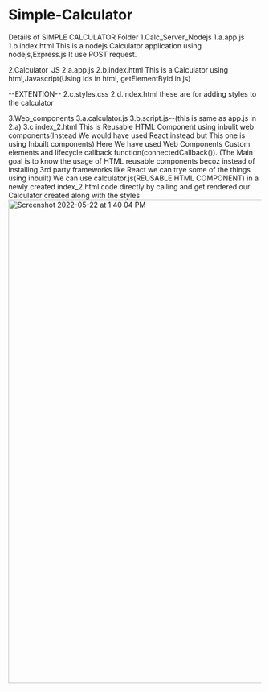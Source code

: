 # Simple-Calculator

Details of SIMPLE CALCULATOR Folder
1.Calc_Server_Nodejs
1.a.app.js
1.b.index.html
This is a nodejs Calculator application using nodejs,Express.js It use POST request.

2.Calculator_JS
2.a.app.js
2.b.index.html
This is a Calculator using html,Javascript(Using ids in html, getElementById in js)

--EXTENTION--
2.c.styles.css 
2.d.index.html these are for adding styles to the calculator

3.Web_components
3.a.calculator.js
3.b.script.js--(this is same as app.js in 2.a)
3.c index_2.html
This is Reusable HTML Component using inbulit web components(Instead We would have used React instead but This one is using Inbuilt components)
Here We have used Web Components Custom elements and lifecycle callback function(connectedCallback()).
(The Main goal is to know the usage of HTML reusable components becoz instead of installing 3rd party frameworks like React we can trye some of the things using inbuilt)
We can use calculator.js(REUSABLE HTML COMPONENT) in a newly created index_2.html code directly by calling <calculator-component> and get rendered our Calculator created along with the styles<img width="961" alt="Screenshot 2022-05-22 at 1 40 04 PM" src="https://user-images.githubusercontent.com/105914357/169685244-d5d35c83-95b2-4c98-a0a0-0e0a8489297a.png">
